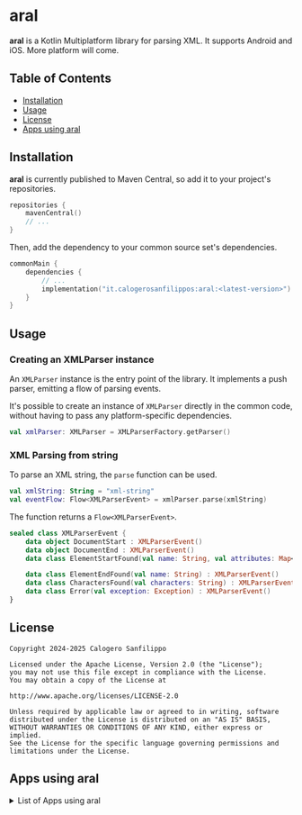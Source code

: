 # aral

**aral** is a Kotlin Multiplatform library for parsing XML. It supports Android and iOS. More platform will come.

## Table of Contents

- [Installation](#installation)
- [Usage](#usage)
- [License](#license)
- [Apps using aral](#apps-using-aral)

## Installation

**aral** is currently published to Maven Central, so add it to your project's repositories.

```kotlin
repositories {
    mavenCentral()
    // ...
}
```

Then, add the dependency to your common source set's dependencies.

```kotlin
commonMain {
    dependencies {
        // ...
        implementation("it.calogerosanfilippos:aral:<latest-version>")
    }
}
```

## Usage

### Creating an XMLParser instance

An `XMLParser` instance is the entry point of the library. It implements a push parser, emitting a flow of parsing events.

It's possible to create an instance of `XMLParser` directly in the common code, without having to pass any platform-specific dependencies.

```kotlin
val xmlParser: XMLParser = XMLParserFactory.getParser()
```

### XML Parsing from string

To parse an XML string, the `parse` function can be used.

```kotlin
val xmlString: String = "xml-string"
val eventFlow: Flow<XMLParserEvent> = xmlParser.parse(xmlString)
```
The function returns a `Flow<XMLParserEvent>`.

```kotlin
sealed class XMLParserEvent {
    data object DocumentStart : XMLParserEvent()
    data object DocumentEnd : XMLParserEvent()
    data class ElementStartFound(val name: String, val attributes: Map<String, String>): XMLParserEvent()

    data class ElementEndFound(val name: String) : XMLParserEvent()
    data class CharactersFound(val characters: String) : XMLParserEvent()
    data class Error(val exception: Exception) : XMLParserEvent()
}
```

## License

```
Copyright 2024-2025 Calogero Sanfilippo

Licensed under the Apache License, Version 2.0 (the "License");
you may not use this file except in compliance with the License.
You may obtain a copy of the License at

http://www.apache.org/licenses/LICENSE-2.0

Unless required by applicable law or agreed to in writing, software
distributed under the License is distributed on an "AS IS" BASIS,
WITHOUT WARRANTIES OR CONDITIONS OF ANY KIND, either express or implied.
See the License for the specific language governing permissions and
limitations under the License.
```

## Apps using aral

<details>
  <summary>List of Apps using aral</summary>

* [TurinPark](https://calogerosanfilippo.it/apps/turinpark/)

</details>